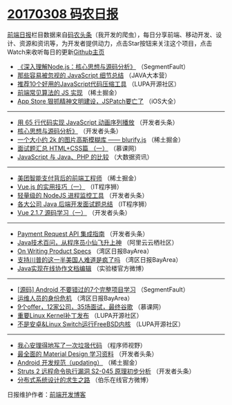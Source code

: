 # [20170308 码农日报](https://github.com/kujian/frontendDaily/blob/master/2017/03/08.md)

[前端日报](http://caibaojian.com/c/news)栏目数据来自[码农头条](http://hao.caibaojian.com/)（我开发的爬虫），每日分享前端、移动开发、设计、资源和资讯等，为开发者提供动力，点击Star按钮来关注这个项目，点击Watch来收听每日的更新[Github主页](https://github.com/kujian/frontendDaily)
* [《深入理解Node.js：核心思想与源码分析》](http://hao.caibaojian.com/29311.html) （SegmentFault）
* [那些容易被忽视的 JavaScript 细节总结](http://hao.caibaojian.com/29209.html) （JAVA大本营）
* [推荐10个好用的JavaScript代码压缩工具](http://hao.caibaojian.com/29205.html) （LUPA开源社区）
* [前端常见算法的 JS 实现](http://hao.caibaojian.com/29283.html) （稀土掘金）
* [App Store 狠抓精神文明建设，JSPatch要亡了](http://hao.caibaojian.com/29184.html) （iOS大全）

***
* [用 65 行代码实现 JavaScript 动画序列播放](http://hao.caibaojian.com/29278.html) （开发者头条）
* [核心思想与源码分析》](http://hao.caibaojian.com/29222.html) （开发者头条）
* [一个大小约 2k 的图片高斯模糊库 —— blurify.js](http://hao.caibaojian.com/29266.html) （稀土掘金）
* [面试题汇总 HTML+CSS篇 （一）](http://hao.caibaojian.com/29182.html) （慕课网）
* [JavaScript 与 Java、PHP 的比较](http://hao.caibaojian.com/29253.html) （大数据资讯）

***
* [美团智能支付背后的前端工程师](http://hao.caibaojian.com/29267.html) （稀土掘金）
* [Vue.js 的实用技巧（一）](http://hao.caibaojian.com/29262.html) （IT程序狮）
* [轻量级的 NodeJS 进程监控工具](http://hao.caibaojian.com/29220.html) （开发者头条）
* [各大公司 Java 后端开发面试题总结](http://hao.caibaojian.com/29260.html) （IT程序狮）
* [Vue 2.1.7 源码学习（一）](http://hao.caibaojian.com/29274.html) （开发者头条）

***
* [Payment Request API 集成指南](http://hao.caibaojian.com/29217.html) （开发者头条）
* [Java技术百问，从程序员小仙飞升上神](http://hao.caibaojian.com/29200.html) （阿里云云栖社区）
* [On Writing Product Specs](http://hao.caibaojian.com/29173.html) （湾区日报BayArea）
* [支持川普的这一半美国人难道是疯了吗](http://hao.caibaojian.com/29174.html) （湾区日报BayArea）
* [Java实现在线协作文档编辑](http://hao.caibaojian.com/29248.html) （实验楼官方微博）

***
* [[源码] Android 不要错过的7个完整项目学习](http://hao.caibaojian.com/29238.html) （SegmentFault）
* [运维人员的身份危机](http://hao.caibaojian.com/29175.html) （湾区日报BayArea）
* [9个offer，12家公司，35场面试，最终谷歌](http://hao.caibaojian.com/29180.html) （慕课网）
* [重要Linux Kernel补丁发布](http://hao.caibaojian.com/29203.html) （LUPA开源社区）
* [不是安卓&amp;Linux Switch运行FreeBSD内核](http://hao.caibaojian.com/29309.html) （LUPA开源社区）

***
* [我心安理得地写了一次垃圾代码](http://hao.caibaojian.com/29246.html) （程序师视野）
* [最全面的 Material Design 学习资料](http://hao.caibaojian.com/29219.html) （开发者头条）
* [Android 开发规范（updating）](http://hao.caibaojian.com/29268.html) （稀土掘金）
* [Struts 2 远程命令执行漏洞 S2-045 原理初步分析](http://hao.caibaojian.com/29279.html) （开发者头条）
* [分布式系统设计的求生之路](http://hao.caibaojian.com/29269.html) （伯乐在线官方微博）

日报维护作者：[前端开发博客](http://caibaojian.com/) 